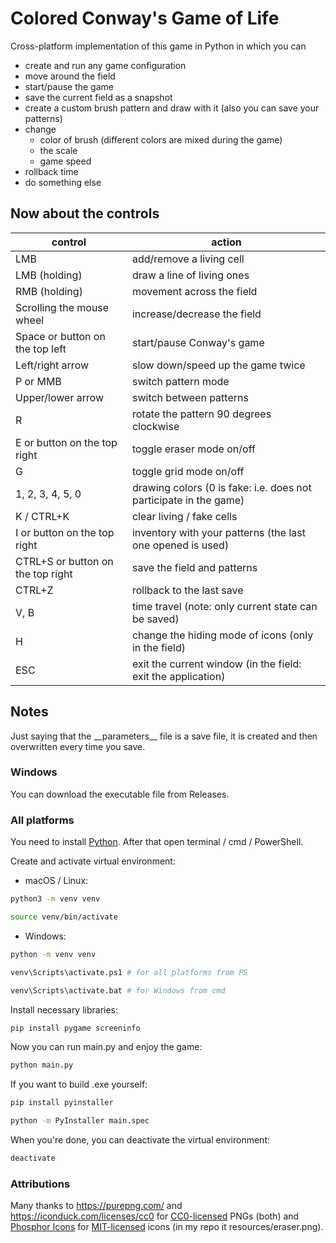# Colored Conway's Game of Life
Cross-platform implementation of this game in Python in which you can
* create and run any game configuration
* move around the field
* start/pause the game
* save the current field as a snapshot
* create a custom brush pattern and draw with it (also you can save your patterns)
* change
  * color of brush (different colors are mixed during the game)
  * the scale
  * game speed
* rollback time  
* do something else

## Now about the controls
| control                           | action                                                            |
|-----------------------------------|-------------------------------------------------------------------|
| LMB                               | add/remove a living cell                                          |  
| LMB (holding)                     | draw a line of living ones                                        |  
| RMB (holding)                     | movement across the field                                         |
| Scrolling the mouse wheel         | increase/decrease the field                                       |  
| Space or button on the top left   | start/pause Conway's game                                         |  
| Left/right arrow                  | slow down/speed up the game twice                                 |  
| P or MMB                          | switch pattern mode                                               |
| Upper/lower arrow                 | switch between patterns                                           |
| R                                 | rotate the pattern 90 degrees clockwise                           | 
| E or button on the top right      | toggle eraser mode on/off                                         |
| G                                 | toggle grid mode on/off                                           |
| 1, 2, 3, 4, 5, 0                  | drawing colors (0 is fake: i.e. does not participate in the game) |
| K / CTRL+K                        | clear living / fake cells                                         |
| I or button on the top right      | inventory with your patterns (the last one opened is used)        |
| CTRL+S or button on the top right | save the field and patterns                                       | 
| CTRL+Z                            | rollback to the last save                                         |
| V, B                              | time travel (note: only current state can be saved)               |  
| H                                 | change the hiding mode of icons (only in the field)               |  
| ESC                               | exit the current window (in the field: exit the application)      |
## Notes
Just saying that the \_\_parameters\_\_ file is a save file, it is created and then overwritten every time you save.

### Windows
You can download the executable file from Releases.

### All platforms
You need to install [Python](https://www.python.org/downloads/). After that open terminal / cmd / PowerShell.

Create and activate virtual environment: 

* macOS / Linux:
```bash
python3 -m venv venv
```

```bash
source venv/bin/activate
```

* Windows:
```bash
python -m venv venv
```

```bash
venv\Scripts\activate.ps1 # for all platforms from PS
```

```bash
venv\Scripts\activate.bat # for Windows from cmd
```

Install necessary libraries:
```bash
pip install pygame screeninfo
```

Now you can run main.py and enjoy the game:
```bash
python main.py
```

If you want to build .exe yourself:
```bash
pip install pyinstaller
```

```bash
python -m PyInstaller main.spec
```

When you're done, you can deactivate the virtual environment:
```bash
deactivate
```

### Attributions
Many thanks to https://purepng.com/ and https://iconduck.com/licenses/cc0 for [CC0-licensed](https://creativecommons.org/publicdomain/zero/1.0/) PNGs (both) and [Phosphor Icons](https://phosphoricons.com/) for [MIT-licensed](https://opensource.org/license/mit/) icons (in my repo it resources/eraser.png). 

